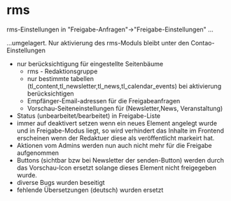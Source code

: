 rms
===

rms-Einstellungen in "Freigabe-Anfragen"->"Freigabe-Einstellungen" …

…umgelagert. Nur aktivierung des rms-Moduls bleibt unter den Contao-Einstellungen

- nur berücksichtigung für eingestellte Seitenbäume
  - rms - Redaktionsgruppe
  - nur bestimmte tabellen (tl_content,tl_newsletter,tl_news,tl_calendar_events) bei aktivierung berücksichtigen
  - Empfänger-Email-adressen für die Freigabeanfragen
  - Vorschau-Seiteneinstellungen für (Newsletter,News, Veranstaltung)
- Status (unbearbeitet/bearbeitet) in Freigabe-Liste
- immer auf deaktivert setzen wenn ein neues Element angelegt wurde und in Freigabe-Modus liegt, so wird verhindert das Inhalte im Frontend erscheinen wenn der Redaktuer diese als veröffentlicht markeirt hat.
- Aktionen vom Admins werden nun auch nicht mehr für die Freigabe aufgenommen
- Buttons (sichtbar bzw bei Newsletter der senden-Button) werden durch das Vorschau-Icon ersetzt solange dieses Element nicht freigegeben wurde.
- diverse Bugs wurden beseitigt
- fehlende Übersetzungen (deutsch) wurden ersetzt
